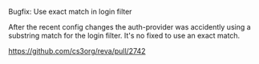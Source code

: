 Bugfix: Use exact match in login filter

After the recent config changes the auth-provider was accidently using a
substring match for the login filter. It's no fixed to use an exact match.

https://github.com/cs3org/reva/pull/2742
